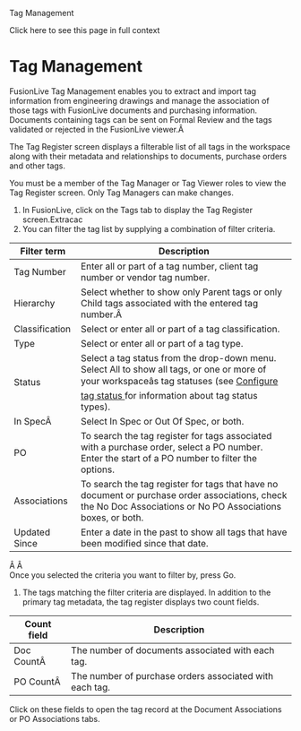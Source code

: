 Tag Management

Click here to see this page in full context

#  Tag Management

FusionLive Tag Management enables you to extract and import tag information
from engineering drawings and manage the association of those tags with
FusionLive documents and purchasing information. Documents containing tags can
be sent on Formal Review and the tags validated or rejected in the FusionLive
viewer.Â

The Tag Register screen displays a filterable list of all tags in the
workspace along with their metadata and relationships to documents, purchase
orders and other tags.

You must be a member of the Tag Manager or Tag Viewer roles to view the Tag
Register screen. Only Tag Managers can make changes.

  1. In FusionLive, click on the Tags tab to display the Tag Register screen.Extracac 
  2. You can filter the tag list by supplying a combination of filter criteria. 

Filter term  |  Description   
---|---  
Tag Number  |  Enter all or part of a tag number, client tag number or vendor tag number.   
Hierarchy  |  Select whether to show only Parent tags or only Child tags associated with the entered tag number.Â   
Classification  |  Select or enter all or part of a tag classification.   
Type  |  Select or enter all or part of a tag type.   
Status  |  Select a tag status from the drop-down menu. Select All to show all tags, or one or more of your workspaceâs tag statuses (see [ Configure tag status ](Configure_tag_status.htm#h) for information about tag status types).   
In SpecÂ  |  Select In Spec or Out Of Spec, or both.   
PO  |  To search the tag register for tags associated with a purchase order, select a PO number. Enter the start of a PO number to filter the options.   
Associations  |  To search the tag register for tags that have no document or purchase order associations, check the No Doc Associations or No PO Associations boxes, or both.   
Updated Since  |  Enter a date in the past to show all tags that have been modified since that date.   
  
Â Â  
Once you selected the criteria you want to filter by, press Go.

  1. The tags matching the filter criteria are displayed. In addition to the primary tag metadata, the tag register displays two count fields. 

Count field  |  Description   
---|---  
Doc CountÂ  |  The number of documents associated with each tag.   
PO CountÂ  |  The number of purchase orders associated with each tag.   
  
  
Click on these fields to open the tag record at the Document Associations or
PO Associations tabs.

